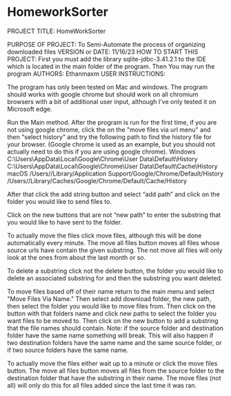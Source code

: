 # HomeworkSorter

PROJECT TITLE: HomeWorkSorter

PURPOSE OF PROJECT:  To Semi-Automate the process of organizing downloaded files 
VERSION or DATE:  11/16/23
HOW TO START THIS PROJECT: First you must add the library sqlite-jdbc-3.41.2.1 to the IDE which is located in the main folder of the program. Then You may run the program
AUTHORS: Ethanmaxm
USER INSTRUCTIONS:

The program has only been tested on Mac and windows.
The program should works with google chrome but should work on all chromium browsers with a bit of additional user input, although I've only tested it on Microsoft edge.


Run the Main method.
After the program is run for the first time, if you are not using google chrome, click the on the "move files via url menu" and then "select history” and try the following path to find the history file for your browser. (Google chrome is used as an example, but you should not actually need to do this if you are using google chrome).
Windows
C:\Users<username>\AppData\Local\Google\Chrome\User Data\Default\History
C:\Users<username>\AppData\Local\Google\Chrome\User Data\Default\Cache\History
macOS
/Users/<username>/Library/Application Support/Google/Chrome/Default/History
/Users/<username>/Library/Caches/Google/Chrome/Default/Cache/History

After that click the add string button and select “add path” and click on the folder you would like to send files to.

Click on the new buttons that are not “new path” to enter the substring that you would like to have sent to the folder. 

To actually move the files click move files, although this will be done automatically every minute. The move all files button moves all files whose source urls have contain the given substring. The not move all files will only look at the ones from about the last month or so.

To delete a substring click not the delete button, the folder you would like to delete an associated substring for and then the substring you want deleted.

To move files based off of their name return to the main menu and select "Move Files Via Name." Then select add download folder, the new path, then select the folder you would like to move files from. Then click on the button with that folders name and click new paths to select the folder you want files to be moved to. Then click on the new button to add a substring that the file names should contain. 
Note: if the source folder and destination folder have the same name something will break. This will also happen if two destination folders have the same name and the same source folder, or if two source folders have the same name.

To actually move the files either wait up to a minute or click the move files button. The move all files button moves all files from the source folder to the destination folder that have the substring in their name. The move files (not all) will only do this for all files added since the last time it was ran.
